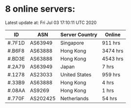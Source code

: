 # 8 online servers:

Latest update at: Fri Jul 03 17:10:11 UTC 2020

| ID | ASN | Server Country | Online |
| -- | --- | -------------- | ------ |
| #.7F1D | AS63949 | Singapore | 911 hrs |
| #.B6F8 | AS63888 | Hong Kong | 3474 hrs |
| #.BD3E | AS63888 | Hong Kong | 4543 hrs |
| #.2A79 | AS63949 | Japan | 7 hrs |
| #.1278 | AS23033 | United States | 959 hrs |
| #.33B9 | AS63888 | Hong Kong | 4 hrs |
| #.08AA | AS9269 | Hong Kong | 1 hrs |
| #.770F | AS202425 | Netherlands | 54 hrs |

